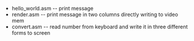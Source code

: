 * hello_world.asm -- print message
* render.asm -- print message in two columns directly writing to video mem
* convert.asm -- read number from keyboard and write it in three different forms to screen
